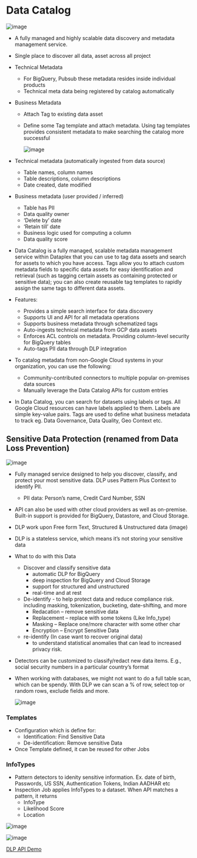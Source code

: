 # Data Catalog

  ![image](https://github.com/user-attachments/assets/7acf14e3-484e-4d0e-b9f1-3c018763e496)

- A fully managed and highly scalable data discovery and metadata management service.
- Single place to discover all data, asset across all project
- Technical Metadata
  - For BigQuery, Pubsub these metadata resides inside individual products
  - Technical meta data being registered by catalog automatically
- Business Metadata
  - Attach Tag to existing data asset
  - Define some Tag template and attach metadata. Using tag templates provides consistent metadata to make searching the catalog more successful

     ![image](https://user-images.githubusercontent.com/19702456/225636350-66717e1e-41f6-4def-a1b6-ac60042fb299.png)

- Technical metadata (automatically ingested from data source)
  - Table names, column names
  - Table descriptions, column descriptions
  - Date created, date modified
- Business metadata (user provided / inferred)
  - Table has PII
  - Data quality owner
  - ‘Delete by’ date
  - ‘Retain till’ date
  - Business logic used for computing a column
  - Data quality score

- Data Catalog is a fully managed, scalable metadata management service within Dataplex that you can use to tag data assets and search for assets to which you have access. Tags allow you to attach custom metadata fields to specific data assets for easy identification and retrieval (such as tagging certain assets as containing protected or sensitive data); you can also create reusable tag templates to rapidly assign the same tags to different data assets.

- Features:
  - Provides a simple search interface for data discovery
  - Supports UI and API for all metadata operations
  - Supports business metadata through schematized tags
  - Auto-ingests technical metadata from GCP data assets
  - Enforces ACL controls on metadata. Providing column-level security for BigQuery tables
  - Auto-tags PII data through DLP integration
- To catalog metadata from non-Google Cloud systems in your organization, you can use the following:
  - Community-contributed connectors to multiple popular on-premises data sources
  - Manually leverage the Data Catalog APIs for custom entries

- In Data Catalog, you can search for datasets using labels or tags. All Google Cloud resources can have labels applied to them. Labels are simple key-value pairs. Tags are used to define what business metadata to track eg. Data Governance, Data Quality, Geo Context etc. 


## Sensitive Data Protection (renamed from Data Loss Prevention) 

  ![image](https://github.com/user-attachments/assets/7b333994-ebea-4640-8aaa-da456d7ab838)

- Fully managed service designed to help you discover, classify, and protect your most sensitive data. DLP uses Pattern Plus Context to identify PII.
  - PII data: Person’s name, Credit Card Number, SSN
- API can also be used with other cloud providers as well as on-premise. Built-in support is provided for BigQuery, Datastore, and Cloud Storage.
- DLP work upon Free form Text, Structured & Unstructured data (image)
- DLP is a stateless service, which means it’s not storing your sensitive data
- What to do with this Data
  - Discover and classify sensitive data
    - automatic DLP for BigQuery
    - deep inspection for BigQuery and Cloud Storage
    - support for structured and unstructured
    - real-time and at rest 
  - De-identify - to help protect data and reduce compliance risk. including masking, tokenization, bucketing, date-shifting, and more
    - Redacation – remove sensitive data
    - Replacement – replace with some tokens (Like Info_type)
    - Masking – Replace one/more character with some other char
    - Encryption – Encrypt Sensitive Data
  - re-identify (In case want to recover original data)
    - to understand statistical anomalies that can lead to increased privacy risk. 
- Detectors can be customized to classify/redact new data items. E.g., social security numbers in a particular country’s format
- When working with databases, we might not want to do a full table scan, which can be spendy. With DLP we can scan a % of row, select top or random rows, exclude fields and more.

  ![image](https://github.com/user-attachments/assets/0e1919fa-6ee6-4528-9b7a-e07b43fcb434)

### Templates

- Configuration which is define for:
  - Identification: Find Sensitive Data
  - De-identification: Remove sensitive Data
- Once Template defined, it can be reused for other Jobs

### InfoTypes
- Pattern detectors to idenity sensitive information. Ex. date of birth, Passwords, US SSN, Authentication Tokens, Indian AADHAR etc
- Inspection Job applies InfoTypes to a dataset. When API matches a pattern, it returns 
  - InfoType
  - Likelihood Score
  - Location

![image](https://user-images.githubusercontent.com/19702456/225634162-0e27eb81-7a2c-4847-a0cd-4310651da660.png)

![image](https://user-images.githubusercontent.com/19702456/225634259-3b386912-8075-4927-a522-582700ffcbd3.png)

[DLP API Demo](https://cloud.google.com/dlp/demo/#!/)


  

